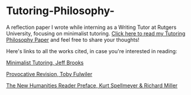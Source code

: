# Tutoring-Philosophy-

A reflection paper I wrote while interning as a Writing Tutor at Rutgers University, focusing on minimalist tutoring. [Click here to read my Tutoring Philosophy Paper](https://drive.google.com/file/d/0B-Im5Glhc7ZwbzVnQkRaUndBVDQ/view?usp=sharing) and feel free to share your thoughts!

Here's links to all the works cited, in case you're interested in reading:

[Minimalist Tutoring, Jeff Brooks](https://docs.google.com/document/d/18iposMnhBlTZIKhZ_s2gpgtfnd5-XV_nBRabuv44o3w/edit?hl=en_US)

[Provocative Revision, Toby Fulwiler](https://www.usi.edu/media/2962439/fulwilerprovocativerevision.pdf)

[The New Humanities Reader Preface, Kurt Spellmeyer & Richard Miller](https://drive.google.com/a/scarletmail.rutgers.edu/file/d/0B-Xz5YEzHzWEcklCZGpPNDBqcm8/view)
